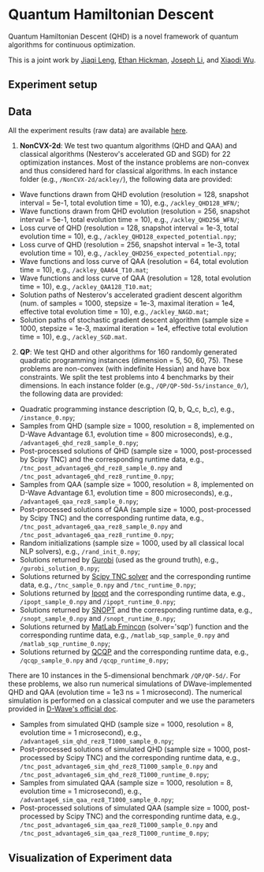# Quantum Hamiltonian Descent

Quantum Hamiltonian Descent (QHD) is a novel framework of quantum algorithms for continuous optimization.

This is a joint work by [Jiaqi Leng](https://jiaqileng.github.io/), [Ethan Hickman](https://eth-n.github.io/), [Joseph Li](https://jli0108.github.io/), and [Xiaodi Wu](https://www.cs.umd.edu/~xwu/).


## Experiment setup

## Data
All the experiment results (raw data) are available [here](https://umd.box.com/s/vq747fvjnt8qrkbxprexhoh44n0q9m0i).

1. **NonCVX-2d**: We test two quantum algorithms (QHD and QAA) and classical algorithms (Nesterov's accelerated GD and SGD) for 22 optimization instances. Most of the instance problems are non-convex and thus considered hard for classical algorithms. In each instance folder (e.g., `/NonCVX-2d/ackley/`), the following data are provided:
  + Wave functions drawn from QHD evolution (resolution = 128, snapshot interval = 5e-1, total evolution time = 10), e.g., `/ackley_QHD128_WFN/`;
  + Wave functions drawn from QHD evolution (resolution = 256, snapshot interval = 5e-1, total evolution time = 10), e.g., `/ackley_QHD256_WFN/`;
  + Loss curve of QHD (resolution = 128, snapshot interval = 1e-3, total evolution time = 10), e.g., `/ackley_QHD128_expected_potential.npy`;
  + Loss curve of QHD (resolution = 256, snapshot interval = 1e-3, total evolution time = 10), e.g., `/ackley_QHD256_expected_potential.npy`;
  + Wave functions and loss curve of QAA (resolution = 64, total evolution time = 10), e.g., `/ackley_QAA64_T10.mat`;
  + Wave functions and loss curve of QAA (resolution = 128, total evolution time = 10), e.g., `/ackley_QAA128_T10.mat`;
  + Solution paths of Nesterov's accelerated gradient descent algorithm (num. of samples = 1000, stepsize = 1e-3, maximal iteration = 1e4, effective total evolution time = 10), e.g., `/ackley_NAGD.mat`;
  + Solution paths of stochastic gradient descent algorithm (sample size = 1000, stepsize = 1e-3, maximal iteration = 1e4, effective total evolution time = 10), e.g., `/ackley_SGD.mat`.
  
 2. **QP**: We test QHD and other algorithms for 160 randomly generated quadratic programming instances (dimension = 5, 50, 60, 75). These problems are non-convex (with indefinite Hessian) and have box constraints. We split the test problems into 4 benchmarks by their dimensions. In each instance folder (e.g., `/QP/QP-50d-5s/instance_0/`), the following data are provided:
  + Quadratic programming instance description (Q, b, Q_c, b_c), e.g., `/instance_0.npy`;
  + Samples from QHD (sample size = 1000, resolution = 8, implemented on D-Wave Advantage 6.1, evolution time = 800 microseconds), e.g., `/advantage6_qhd_rez8_sample_0.npy`;
  + Post-processed solutions of QHD (sample size = 1000, post-processed by Scipy TNC) and the corresponding runtime data, e.g., `/tnc_post_advantage6_qhd_rez8_sample_0.npy` and `/tnc_post_advantage6_qhd_rez8_runtime_0.npy`;
  + Samples from QAA (sample size = 1000, resolution = 8, implemented on D-Wave Advantage 6.1, evolution time = 800 microseconds), e.g., `/advantage6_qaa_rez8_sample_0.npy`;
  + Post-processed solutions of QAA (sample size = 1000, post-processed by Scipy TNC) and the corresponding runtime data, e.g., `/tnc_post_advantage6_qaa_rez8_sample_0.npy` and `/tnc_post_advantage6_qaa_rez8_runtime_0.npy`;
  + Random initializations (sample size = 1000, used by all classical local NLP solvers), e.g., `/rand_init_0.npy`;
  + Solutions returned by [Gurobi](https://www.gurobi.com/) (used as the ground truth), e.g., `/gurobi_solution_0.npy`;
  + Solutions returned by [Scipy TNC solver](https://docs.scipy.org/doc/scipy/reference/optimize.minimize-tnc.html) and the corresponding runtime data, e.g., `/tnc_sample_0.npy` and `/tnc_runtime_0.npy`;
  + Solutions returned by [Ipopt](https://coin-or.github.io/Ipopt/) and the corresponding runtime data, e.g., `/ipopt_sample_0.npy` and `/ipopt_runtime_0.npy`;
  + Solutions returned by [SNOPT](https://ccom.ucsd.edu/~optimizers/solvers/snopt/) and the corresponding runtime data, e.g., `/snopt_sample_0.npy` and `/snopt_runtime_0.npy`;
  + Solutions returned by [MatLab Fmincon](https://www.mathworks.com/help/optim/ug/fmincon.html) (solver='sqp') function and the corresponding runtime data, e.g., `/matlab_sqp_sample_0.npy` and `/matlab_sqp_runtime_0.npy`;
  + Solutions returned by [QCQP](https://github.com/cvxgrp/qcqp) and the corresponding runtime data, e.g., `/qcqp_sample_0.npy` and `/qcqp_runtime_0.npy`;

  There are 10 instances in the 5-dimensional benchmark `/QP/QP-5d/`. For these problems, we also run numerical simulations of DWave-implemented QHD and QAA (evolution time = 1e3 ns = 1 microsecond). The numerical simulation is performed on a classical computer and we use the parameters provided in [D-Wave's official doc](https://docs.dwavesys.com/docs/latest/c_qpu_annealing.html).
  + Samples from simulated QHD (sample size = 1000, resolution = 8, evolution time = 1 microsecond), e.g., `/advantage6_sim_qhd_rez8_T1000_sample_0.npy`;
  + Post-processed solutions of simulated QHD (sample size = 1000, post-processed by Scipy TNC) and the corresponding runtime data, e.g., `/tnc_post_advantage6_sim_qhd_rez8_T1000_sample_0.npy` and `/tnc_post_advantage6_sim_qhd_rez8_T1000_runtime_0.npy`;
  + Samples from simulated QAA (sample size = 1000, resolution = 8, evolution time = 1 microsecond), e.g., `/advantage6_sim_qaa_rez8_T1000_sample_0.npy`;
  + Post-processed solutions of simulated QAA (sample size = 1000, post-processed by Scipy TNC) and the corresponding runtime data, e.g., `/tnc_post_advantage6_sim_qaa_rez8_T1000_sample_0.npy` and `/tnc_post_advantage6_sim_qaa_rez8_T1000_runtime_0.npy`;
  
  
  ## Visualization of Experiment data
